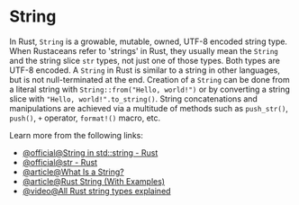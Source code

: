 # String

In Rust, `String` is a growable, mutable, owned, UTF-8 encoded string type. When Rustaceans refer to 'strings' in Rust, they usually mean the `String` and the string slice `str` types, not just one of those types. Both types are UTF-8 encoded. A `String` in Rust is similar to a string in other languages, but is not null-terminated at the end. Creation of a `String` can be done from a literal string with `String::from("Hello, world!")` or by converting a string slice with `"Hello, world!".to_string()`. String concatenations and manipulations are achieved via a multitude of methods such as `push_str()`, `push()`, `+` operator, `format!()` macro, etc.

Learn more from the following links:

- [@official@String in std::string - Rust](https://doc.rust-lang.org/std/string/struct.String.html)
- [@official@str - Rust](https://doc.rust-lang.org/std/primitive.str.html)
- [@article@What Is a String?](https://doc.rust-lang.org/book/ch08-02-strings.html?highlight=String#what-is-a-string)
- [@article@Rust String (With Examples)](https://www.programiz.com/rust/string)
- [@video@All Rust string types explained](https://www.youtube.com/watch?v=CpvzeyzgQdw&pp=ygUOc3RyaW5nIGluIHJ1c3Q%3D)
